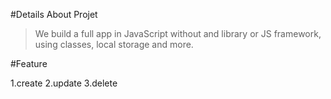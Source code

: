 
#Details About Projet

>We build a full app in JavaScript without and library or JS framework, using classes, local storage and more.

#Feature

1.create
2.update
3.delete









